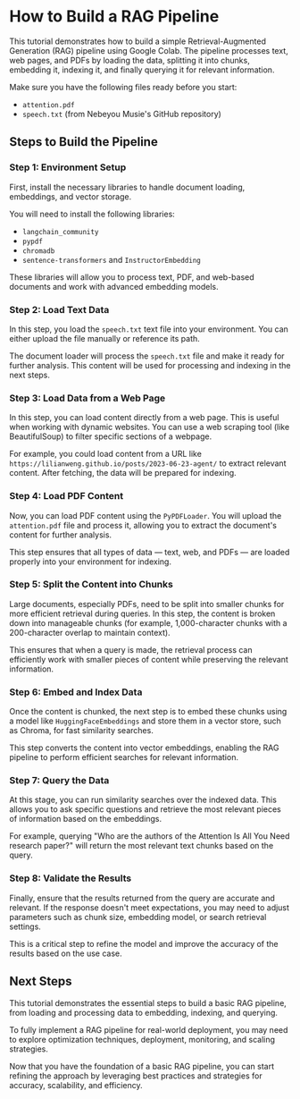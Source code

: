 # How to Build a RAG Pipeline

This tutorial demonstrates how to build a simple Retrieval-Augmented Generation (RAG) pipeline using Google Colab. The pipeline processes text, web pages, and PDFs by loading the data, splitting it into chunks, embedding it, indexing it, and finally querying it for relevant information.

Make sure you have the following files ready before you start:
- `attention.pdf`
- `speech.txt` (from Nebeyou Musie's GitHub repository)

## Steps to Build the Pipeline

### Step 1: Environment Setup
First, install the necessary libraries to handle document loading, embeddings, and vector storage.

You will need to install the following libraries:
- `langchain_community`
- `pypdf`
- `chromadb`
- `sentence-transformers` and `InstructorEmbedding`

These libraries will allow you to process text, PDF, and web-based documents and work with advanced embedding models.

### Step 2: Load Text Data
In this step, you load the `speech.txt` text file into your environment. You can either upload the file manually or reference its path. 

The document loader will process the `speech.txt` file and make it ready for further analysis. This content will be used for processing and indexing in the next steps.

### Step 3: Load Data from a Web Page
In this step, you can load content directly from a web page. This is useful when working with dynamic websites. You can use a web scraping tool (like BeautifulSoup) to filter specific sections of a webpage.

For example, you could load content from a URL like `https://lilianweng.github.io/posts/2023-06-23-agent/` to extract relevant content. After fetching, the data will be prepared for indexing.

### Step 4: Load PDF Content
Now, you can load PDF content using the `PyPDFLoader`. You will upload the `attention.pdf` file and process it, allowing you to extract the document's content for further analysis.

This step ensures that all types of data — text, web, and PDFs — are loaded properly into your environment for indexing.

### Step 5: Split the Content into Chunks
Large documents, especially PDFs, need to be split into smaller chunks for more efficient retrieval during queries. In this step, the content is broken down into manageable chunks (for example, 1,000-character chunks with a 200-character overlap to maintain context).

This ensures that when a query is made, the retrieval process can efficiently work with smaller pieces of content while preserving the relevant information.

### Step 6: Embed and Index Data
Once the content is chunked, the next step is to embed these chunks using a model like `HuggingFaceEmbeddings` and store them in a vector store, such as Chroma, for fast similarity searches.

This step converts the content into vector embeddings, enabling the RAG pipeline to perform efficient searches for relevant information.

### Step 7: Query the Data
At this stage, you can run similarity searches over the indexed data. This allows you to ask specific questions and retrieve the most relevant pieces of information based on the embeddings.

For example, querying "Who are the authors of the Attention Is All You Need research paper?" will return the most relevant text chunks based on the query.

### Step 8: Validate the Results
Finally, ensure that the results returned from the query are accurate and relevant. If the response doesn't meet expectations, you may need to adjust parameters such as chunk size, embedding model, or search retrieval settings.

This is a critical step to refine the model and improve the accuracy of the results based on the use case.

## Next Steps
This tutorial demonstrates the essential steps to build a basic RAG pipeline, from loading and processing data to embedding, indexing, and querying. 

To fully implement a RAG pipeline for real-world deployment, you may need to explore optimization techniques, deployment, monitoring, and scaling strategies.

Now that you have the foundation of a basic RAG pipeline, you can start refining the approach by leveraging best practices and strategies for accuracy, scalability, and efficiency.
